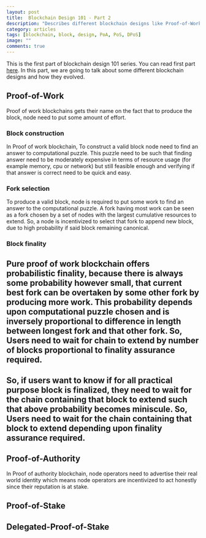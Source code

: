 ```yaml
---
layout: post
title:  Blockchain Design 101 - Part 2
description: "Describes different blockchain designs like Proof-of-Work, Proof-of-Stake, Delegated-Proof-of-Stake and how they evolved."
category: articles
tags: [blockchain, block, design, PoA, PoS, DPoS]
image: ""
comments: true
---
```


This is the first part of blockchain design 101 series. You can read first part [here](/articles/2020/05/08/blockchain-designing-101-1/). In this part, we are going to talk about some different blockchain designs and how they evolved.

## Proof-of-Work
Proof of work blockchains gets their name on the fact that to produce the block, node need to put some amount of effort. 

### Block construction
In Proof of work blockchain, To construct a valid block node need to find an answer to computational puzzle. This puzzle need to be such that finding answer need to be moderately expensive in terms of resource usage (for example memory, cpu or network) but still feasible enough and verifying if that answer is correct need to be quick and easy.

### Fork selection
To produce a valid block, node is required to put some work to find an answer to the computational puzzle. A fork having most work can be seen as a fork chosen by a set of nodes with the largest cumulative resources to extend. So, a node is incentivized to select that fork to append new block, due to high probability if said block remaining canonical.

### Block finality
Pure proof of work blockchain offers probabilistic finality, because there is always some probability however small, that current best fork can be overtaken by some other fork by producing more work. This probability depends upon computational puzzle chosen and is inversely proportional to difference in length between longest fork and that other fork. So, Users need to wait for chain to extend by number of blocks proportional to finality assurance required.
-----
So, if users want to know if for all practical purpose block is finalized, they need to wait for the chain containing that block to extend such that above probability becomes miniscule. So, Users need to wait for the chain containing that block to extend depending upon finality assurance required.
-----


## Proof-of-Authority
In Proof of authority blockchain, node operators need to advertise their real world identity which means node operators are incentivized to act honestly since their reputation is at stake.




## Proof-of-Stake

## Delegated-Proof-of-Stake